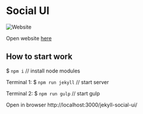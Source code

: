 # Social UI

![Website](https://img.shields.io/website/https/pavelgalanin2001.github.io/jekyll-social-ui?style=for-the-badge)

Open website [here](https://pavelgalanin2001.github.io/jekyll-social-ui)

## How to start work

$ `npm i` // install node modules

Terminal 1: $ `npm run jekyll` // start server

Terminal 2: $ `npm run gulp` // start gulp

Open in browser http://localhost:3000/jekyll-social-ui/
